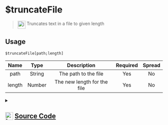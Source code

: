 # $truncateFile
> <img align="top" src="https://upload.wikimedia.org/wikipedia/commons/thumb/e/e4/Infobox_info_icon.svg/160px-Infobox_info_icon.svg.png?20150409153300" alt="image" width="25" height="auto"> Truncates text in a file to given length
## Usage
```
$truncateFile[path;length]
```
| Name | Type | Description | Required | Spread
| :---: | :---: | :---: | :---: | :---: |
path | String | The path to the file | Yes | No
length | Number | The new length for the file | Yes | No
<details>
<summary>
    
## <img align="top" src="https://cdn4.iconfinder.com/data/icons/iconsimple-logotypes/512/github-512.png" alt="image" width="25" height="auto">  [Source Code](https://github.com/tryforge/ForgeScript-V2/blob/main/src/native/truncateFile.ts)
    
</summary>
    
```ts
import { truncateSync } from "fs"
import { ArgType, NativeFunction, Return } from "../structures"

export default new NativeFunction({
    name: "$truncateFile",
    version: "1.0.0",
    description: "Truncates text in a file to given length",
    unwrap: true,
    brackets: true,
    args: [
        {
            name: "path",
            description: "The path to the file",
            rest: false,
            required: true,
            type: ArgType.String,
        },
        {
            name: "length",
            description: "The new length for the file",
            rest: false,
            type: ArgType.Number,
            required: true,
        },
    ],
    execute(_, [path, data]) {
        // eslint-disable-next-line no-undef
        truncateSync(path, data)

        return Return.success()
    },
})

```
    
</details>